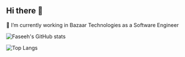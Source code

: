 ## Hi there 👋


 🔭 I’m currently working in Bazaar Technologies as a Software Engineer
<!--
**mfaseeh10/mfaseeh10** is a ✨ _special_ ✨ repository because its `README.md` (this file) appears on your GitHub profile.

Here are some ideas to get you started:

- 🔭 I’m currently working on ...
- 🌱 I’m currently learning ...
- 👯 I’m looking to collaborate on ...
- 🤔 I’m looking for help with ...
- 💬 Ask me about ...
- 📫 How to reach me: ...
- 😄 Pronouns: ...
- ⚡ Fun fact: ...
-->


![Faseeh's GitHub stats](https://github-readme-stats.vercel.app/api?username=mfaseeh10&show_icons=true&theme=dark&include_all_commits=true&rank_icon=github)

![Top Langs](https://github-readme-stats.vercel.app/api/top-langs/?username=mfaseeh10&layout=compact&theme=dark)
